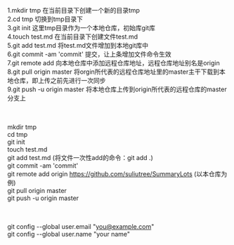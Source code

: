 1.mkdir tmp 在当前目录下创建一个新的目录tmp
<br>
2.cd tmp 切换到tmp目录下
<br>
3.git init 这里tmp目录作为一个本地仓库，初始库git库
<br>
4.touch test.md 在当前目录下创建文件test.md
<br>
5.git add test.md 将test.md文件增加到本地git库中
<br>
6.git commit -am 'commit' 提交，让上条增加文件命令生效
<br>
7.git remote add 向本地仓库中添加远程仓库地址，远程仓库地址别名是origin
<br>
8.git pull origin master 将orgin所代表的远程仓库地址里的master主干下载到本地仓库，即上传之前先进行一次同步
<br>
9.git push -u origin master 将本地仓库上传到origin所代表的远程仓库的master分支上
<br>
<br>
<br>

mkdir tmp
<br>
cd tmp
<br>
git init
<br>
touch test.md
<br>
git add test.md   (将文件一次性add的命令：git add .)
<br>
git commit -am 'commit'	
<br>
git remote add origin https://github.com/suliutree/SummaryLots  (以本仓库为例)
<br>
git pull origin master
<br>
git push -u origin master
<br>
<br>
<br>
	
	
git config --global user.email "you@example.com"
<br>
git config --global user.name "your name"

